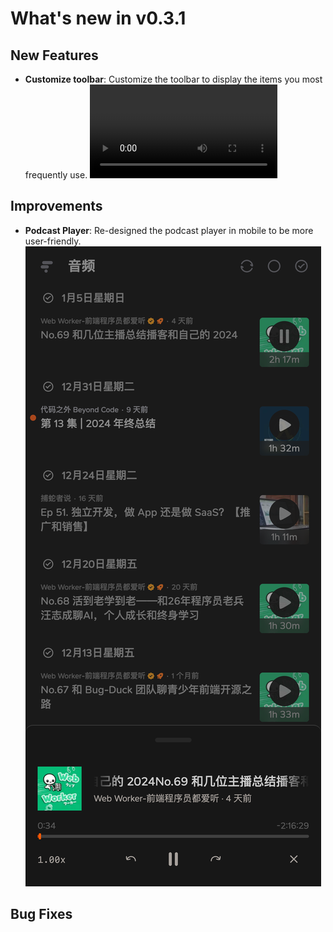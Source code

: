 # What's new in v0.3.1

## New Features

- **Customize toolbar**: Customize the toolbar to display the items you most frequently use.
  ![Customize toolbar](https://github.com/RSSNext/assets/blob/main/customize-toolbar.mp4?raw=true)

## Improvements

- **Podcast Player**: Re-designed the podcast player in mobile to be more user-friendly.
  ![Podcast Player](https://github.com/RSSNext/assets/blob/8f778dac8bb2e765acab2157497e4a77a60c5a0b/mobile-audio-player.png?raw=true)

## Bug Fixes
